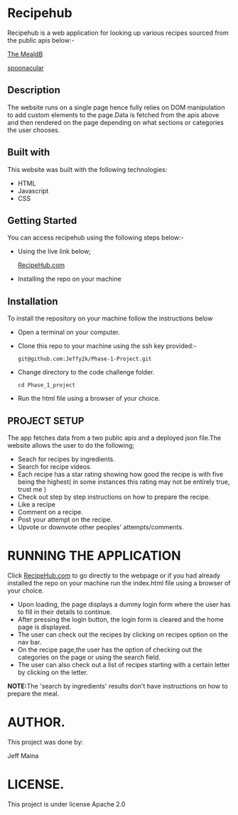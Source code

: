 # Recipehub
Recipehub is a web application for looking up various recipes sourced from the public apis below:-


<a href = "https://www.themealdb.com/api.php">The MealdB</a>

<a href = "https://spoonacular.com/food-api">spoonacular</a>

## Description

The website runs on a single page hence fully relies on DOM manipulation to add custom elements to the page.Data is fetched from the apis above and then rendered on the page depending on what sections or categories the user chooses.


## Built with

This website was built with the following technologies:

- HTML
- Javascript
- CSS

## Getting Started


You can access recipehub using the following steps below:-
- Using the live link below;

   <a href = "https://jeffy2k.github.io/Phase-1-Project/">RecipeHub.com</a>

- Installing the repo on your machine   

## Installation
To install the repository on your machine follow the instructions below

- Open a terminal on your computer.


- Clone this repo to your machine using the ssh key provided:-

      git@github.com:Jeffy2k/Phase-1-Project.git

- Change directory to the code challenge folder.

      cd Phase_1_project

- Run the html file using a browser of your choice.

## PROJECT SETUP

The app fetches data from a two public apis and a deployed json file.The website allows the user to do the following;
 
 - Seach for recipes by ingredients.
 - Search for recipe videos.
 - Each recipe has a star rating showing how good the recipe is with five being the highest( in some instances this rating may not be entirely true, trust me )
 - Check out step by step instructions on how to prepare the recipe.
 - Like a recipe
 - Comment on a recipe.
 - Post your attempt on the recipe.
 - Upvote or downvote other peoples' attempts/comments.

#  RUNNING THE APPLICATION

Click <a href = "https://jeffy2k.github.io/Phase-1-Project/">RecipeHub.com</a> to go directly to the webpage or if you had already installed the repo on your machine run the index.html file using a browser of your choice.

- Upon loading, the page displays a dummy login form where the user has to fill in their details to continue.
- After pressing the login button, the login form is cleared and the home page is displayed.
- The user can check out the recipes by clicking on recipes option on the nav bar.
- On the recipe page,the user has the option of checking out the categories on the page or using the search field.
- The user can also check out a list of recipes starting with a certain letter by clicking on the letter.

<b>NOTE:</b>The 'search by ingredients' results don't have instructions on how to prepare the meal.
# AUTHOR.
This project was done by:

 Jeff Maina

# LICENSE.
This project is under license Apache 2.0 
